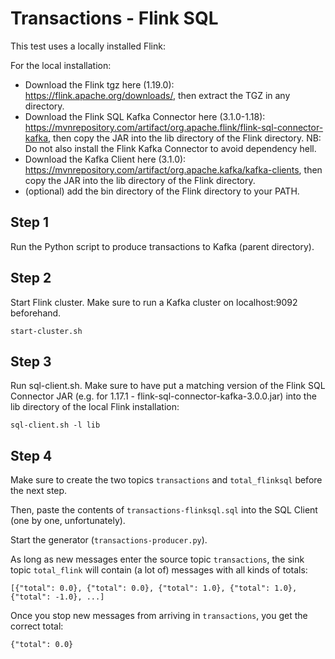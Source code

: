 # Transactions - Flink SQL

This test uses a locally installed Flink:

For the local installation:
* Download the Flink tgz here (1.19.0): https://flink.apache.org/downloads/, then extract the TGZ in any directory.
* Download the Flink SQL Kafka Connector here (3.1.0-1.18): https://mvnrepository.com/artifact/org.apache.flink/flink-sql-connector-kafka, then copy the JAR into the lib directory of the Flink directory. NB: Do not also install the Flink Kafka Connector to avoid dependency hell.
* Download the Kafka Client here (3.1.0): https://mvnrepository.com/artifact/org.apache.kafka/kafka-clients, then copy the JAR into the lib directory of the Flink directory.
* (optional) add the bin directory of the Flink directory to your PATH.

## Step 1

Run the Python script to produce transactions to Kafka (parent directory).

## Step 2

Start Flink cluster. Make sure to run a Kafka cluster on localhost:9092 beforehand.
```
start-cluster.sh
```

## Step 3

Run sql-client.sh. Make sure to have put a matching version of the Flink SQL Connector JAR (e.g. for 1.17.1 - flink-sql-connector-kafka-3.0.0.jar) into the lib directory of the local Flink installation:  
```
sql-client.sh -l lib
```

## Step 4

Make sure to create the two topics ``transactions`` and ``total_flinksql`` before the next step.

Then, paste the contents of ``transactions-flinksql.sql`` into the SQL Client (one by one, unfortunately).

Start the generator (``transactions-producer.py``).

As long as new messages enter the source topic ``transactions``, the sink topic ``total_flink`` will contain (a lot of) messages with all kinds of totals:
```
[{"total": 0.0}, {"total": 0.0}, {"total": 1.0}, {"total": 1.0}, {"total": -1.0}, ...]
```

Once you stop new messages from arriving in ``transactions``, you get the correct total:
```
{"total": 0.0}
```
